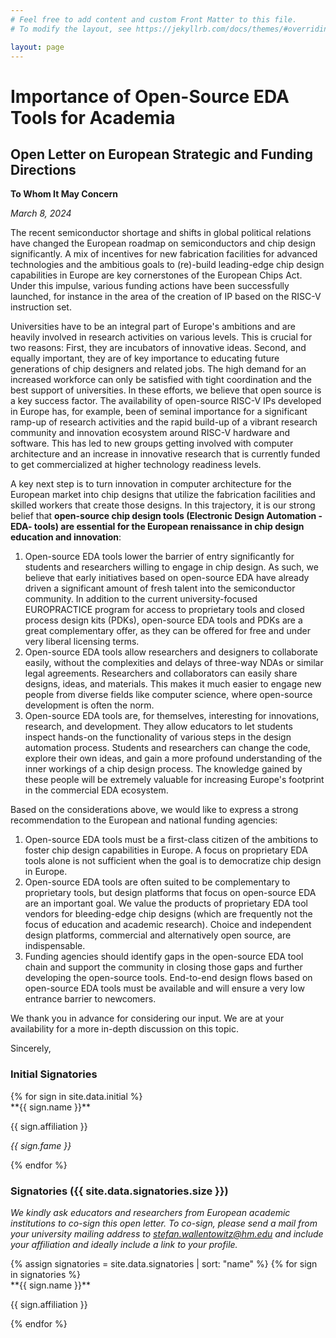 ```yaml
---
# Feel free to add content and custom Front Matter to this file.
# To modify the layout, see https://jekyllrb.com/docs/themes/#overriding-theme-defaults

layout: page
---
```


# Importance of Open-Source EDA Tools for Academia

## Open Letter on European Strategic and Funding Directions

**To Whom It May Concern**

*March 8, 2024*

The recent semiconductor shortage and shifts in global political relations have changed the European roadmap on semiconductors and chip design significantly. A mix of incentives for new fabrication facilities for advanced technologies and the ambitious goals to (re)-build leading-edge chip design capabilities in Europe are key cornerstones of the European Chips Act. Under this impulse, various funding actions have been successfully launched, for instance in the area of the creation of IP based on the RISC-V instruction set.

Universities have to be an integral part of Europe's ambitions and are heavily involved in research activities on various levels. This is crucial for two reasons: First, they are incubators of innovative ideas. Second, and equally important, they are of key importance to educating future generations of chip designers and related jobs. The high demand for an increased workforce can only be satisfied with tight coordination and the best support of universities. In these efforts, we believe that open source is a key success factor. The availability of open-source RISC-V IPs developed in Europe has, for example, been of seminal importance for a significant ramp-up of research activities and the rapid build-up of a vibrant research community and innovation ecosystem around RISC-V hardware and software. This has led to new groups getting involved with computer architecture and an increase in innovative research that is currently funded to get commercialized at higher technology readiness levels.

A key next step is to turn innovation in computer architecture for the European market into chip designs that utilize the fabrication facilities and skilled workers that create those designs. In this trajectory, it is our strong belief that **open-source chip design tools (Electronic Design Automation -EDA- tools) are essential for the European renaissance in chip design education and innovation**:

1. Open-source EDA tools lower the barrier of entry significantly for students and researchers willing to engage in chip design.  As such, we believe that early initiatives based on open-source EDA have already driven a significant amount of fresh talent into the semiconductor community. In addition to the current university-focused EUROPRACTICE program for access to proprietary tools and closed process design kits (PDKs), open-source EDA tools and PDKs are a great complementary offer, as they can be offered for free and under very liberal licensing terms.
1. Open-source EDA tools allow researchers and designers to collaborate easily, without the complexities and delays of three-way NDAs or similar legal agreements. Researchers and collaborators can easily share designs, ideas, and materials. This makes it much easier to engage new people from diverse fields like computer science, where open-source development is often the norm.
1. Open-source EDA tools are, for themselves, interesting for innovations, research, and development. They allow educators to let students inspect hands-on the functionality of various steps in the design automation process. Students and researchers can change the code, explore their own ideas, and gain a more profound understanding of the inner workings of a chip design process. The knowledge gained by these people will be extremely valuable for increasing Europe's footprint in the commercial EDA ecosystem.

Based on the considerations above, we would like to express a strong recommendation to the European and national funding agencies:

1. Open-source EDA tools must be a first-class citizen of the ambitions to foster chip design capabilities in Europe. A focus on proprietary EDA tools alone is not sufficient when the goal is to democratize chip design in Europe.
1. Open-source EDA tools are often suited to be complementary to proprietary tools, but design platforms that focus on open-source EDA are an important goal. We value the products of proprietary EDA tool vendors for bleeding-edge chip designs (which are frequently not the focus of education and academic research). Choice and independent design platforms, commercial and alternatively open source, are indispensable.
1. Funding agencies should identify gaps in the open-source EDA tool chain and support the community in closing those gaps and further developing the open-source tools. End-to-end design flows based on open-source EDA tools must be available and will ensure a very low entrance barrier to newcomers.

We thank you in advance for considering our input. We are at your availability for a more in-depth discussion on this topic.

Sincerely,

### Initial Signatories

<div class="container">
{% for sign in site.data.initial %}
<div class="initial" markdown="1">
**{{ sign.name }}**

{{ sign.affiliation }}

*{{ sign.fame }}*
</div>
{% endfor %}
</div>

### Signatories ({{ site.data.signatories.size }})

*We kindly ask educators and researchers from European academic institutions to
co-sign this open letter. To co-sign, please send a mail from your university
mailing address to
[stefan.wallentowitz@hm.edu](mailto:stefan.wallentowitz@hm.edu) and include your
affiliation and ideally include a link to your profile.*

<div class="container">
{% assign signatories = site.data.signatories | sort: "name" %}
{% for sign in signatories %}
<div class="signatory" markdown="1">
**{{ sign.name }}**

{{ sign.affiliation }}
</div>
{% endfor %}
</div>

<div id ="map" style = "width:800px; height:600px;"></div>

 <script src="https://unpkg.com/leaflet@1.9.4/dist/leaflet.js"
     integrity="sha256-20nQCchB9co0qIjJZRGuk2/Z9VM+kNiyxNV1lvTlZBo="
     crossorigin=""></script>
<script>
    // Creating map options
    var mapOptions = {
    center: [52.2657, 10.5227],
    zoom: 4,
    zoomControl: false,
    doubleClickZoom: false,
    boxZoom: false,
    scrollWheelZoom: false,
    keyboard: false,
    dragging: false
    }

    // Creating a map object
    var map = new L.map('map', mapOptions);

    // Creating a Layer object
    var layer = new L.TileLayer('https://{s}.tile.openstreetmap.org/{z}/{x}/{y}.png');

    // Adding layer to the map
    map.addLayer(layer);

{% for sign in site.data.initial %}{% if sign.map %}L.marker({{ sign.map}}).addTo(map)
{% endif %}{% endfor %}
{% for sign in site.data.signatories %}{% if sign.map %}L.marker({{ sign.map}}).addTo(map)
{% endif %}{% endfor %}
</script>